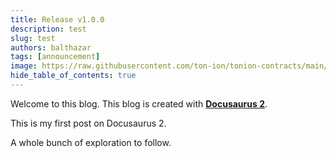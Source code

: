 ```yaml
---
title: Release v1.0.0
description: test
slug: test
authors: balthazar
tags: [announcement]
image: https://raw.githubusercontent.com/ton-ion/tonion-contracts/main/assets/banner.png
hide_table_of_contents: true
---
```


Welcome to this blog. This blog is created with [**Docusaurus 2**](https://docusaurus.io/).

<!-- truncate -->

This is my first post on Docusaurus 2.

A whole bunch of exploration to follow.